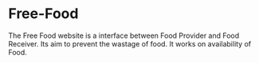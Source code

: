 # Free-Food
The Free Food website is a interface between Food Provider and Food Receiver. Its aim to prevent the wastage of food. It works on availability of Food.

